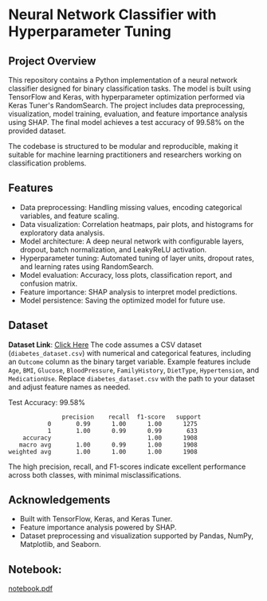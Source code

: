 # Neural Network Classifier with Hyperparameter Tuning

## Project Overview

This repository contains a Python implementation of a neural network classifier designed for binary classification tasks. The model is built using TensorFlow and Keras, with hyperparameter optimization performed via Keras Tuner's RandomSearch. The project includes data preprocessing, visualization, model training, evaluation, and feature importance analysis using SHAP. The final model achieves a test accuracy of 99.58% on the provided dataset.

The codebase is structured to be modular and reproducible, making it suitable for machine learning practitioners and researchers working on classification problems.

## Features

- Data preprocessing: Handling missing values, encoding categorical variables, and feature scaling.
- Data visualization: Correlation heatmaps, pair plots, and histograms for exploratory data analysis.
- Model architecture: A deep neural network with configurable layers, dropout, batch normalization, and LeakyReLU activation.
- Hyperparameter tuning: Automated tuning of layer units, dropout rates, and learning rates using RandomSearch.
- Model evaluation: Accuracy, loss plots, classification report, and confusion matrix.
- Feature importance: SHAP analysis to interpret model predictions.
- Model persistence: Saving the optimized model for future use.

## Dataset
**Dataset Link**: [Click Here](https://www.kaggle.com/datasets/asinow/diabetes-dataset)
The code assumes a CSV dataset (`diabetes_dataset.csv`) with numerical and categorical features, including an `Outcome` column as the binary target variable. Example features include `Age`, `BMI`, `Glucose`, `BloodPressure`, `FamilyHistory`, `DietType`, `Hypertension`, and `MedicationUse`. Replace `diabetes_dataset.csv` with the path to your dataset and adjust feature names as needed.

Test Accuracy: 99.58%

                   precision    recall  f1-score   support
               0       0.99      1.00      1.00      1275
               1       1.00      0.99      0.99       633
        accuracy                           1.00      1908
       macro avg       1.00      0.99      1.00      1908
    weighted avg       1.00      1.00      1.00      1908
    
  The high precision, recall, and F1-scores indicate excellent performance across both classes, with minimal misclassifications.

## Acknowledgements

- Built with TensorFlow, Keras, and Keras Tuner.
- Feature importance analysis powered by SHAP.
- Dataset preprocessing and visualization supported by Pandas, NumPy, Matplotlib, and Seaborn.

## Notebook:
[notebook.pdf](https://github.com/user-attachments/files/18978875/notebook.pdf)

